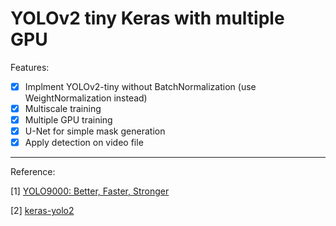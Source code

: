 # YOLOv2 tiny Keras with multiple GPU

Features:

- [x] Implment YOLOv2-tiny without BatchNormalization (use WeightNormalization instead)
- [x] Multiscale training 
- [x] Multiple GPU training
- [x] U-Net for simple mask generation
- [x] Apply detection on video file

---
Reference:

[1] [YOLO9000: Better, Faster, Stronger](https://arxiv.org/abs/1612.08242)

[2] [keras-yolo2](https://github.com/experiencor/keras-yolo2)

